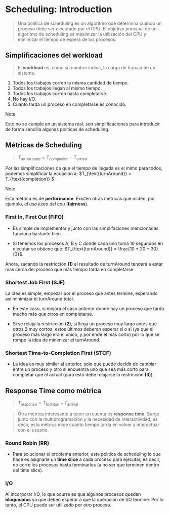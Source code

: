 # Scheduling: Introduction

> Una política de scheduling es un algoritmo que determina cuándo un proceso debe ser ejecutado por el CPU. El objetivo principal de un algoritmo de scheduling es maximizar la utilización del CPU y minimizar el tiempo de espera de los procesos.

## Simplificaciones del workload

> El **workload** es, como su nombre indica, la carga de trabajo de un sistema.

1. Todos los trabajos corren la misma cantidad de tiempo.
2. Todos los trabajos llegan al mismo tiempo.
3. Todos los trabajos corren hasta completarse.
4. No hay I/O.
5. Cuanto tarda un proceso en completarse es conocido.

> [!NOTE] 
> Esto no se cumple en un sistema real, son simplificaciones para introducir de forma sencilla algunas políticas de scheduling.

## Métricas de Scheduling

> $T_{\text{turnAround}} = T_{\text{completion}} - T_{\text{arrival}}$

Por las simplificaciones de que el tiempo de llegada es el mimo para todos, podemos simplificar la ecuación a: $T_{\text{turnAround}} = T_{\text{completion}} $

> [!NOTE] 
> Esta métrica es de **performance**. Existen otras métricas que miden, por ejemplo, el *uso justo del cpu* (**fairness**).

### First In, First Out (FIFO)

- Es simple de implementar y junto con las simplifaciones mencionadas funciona bastante bien.

- Si tenemos los procesos A, B y C donde cada uno toma 10 segundos en ejecutar se obtiene qué: $T_{\text{turnAround}} = \frac{10 + 20 + 30}{3}$.

Ahora, sacando la restricción **(1)** el resultado de turnAround tenderá a estar mas cerca del proceso que más tiempo tarda en completarse.

### Shortest Job First (SJF)

La idea es simple, empezar por el proceso que antes termine, esperando así minimizar el turnAround total.

- En este caso, si mejora el caso anterior donde hay un proceso que tarda mucho más que otros en completarse.

- Si se relaja la restricción **(2)**, si llega un proceso muy largo antes que otros 2 muy cortos, estos últimos deberan esperar si o si (ya que el proceso más largo era el único, y por ende el más corto) por lo que se rompe la idea de minimizar el turnAround.

### Shortest Time-to-Completion First (STCF)

- La idea es muy similar al anterior, solo que puede decidir de cambiar entre un proceso y otro si encuentra uno que sea más corto para completar que el actual (para esto debe relajarse la restricción **(3)**).

## Response Time como métrica

> $T_{\text{response}} = T_{\text{firstRun}} - T_{\text{arrival}}$

> Otra métrica interesante a tener en cuenta es **response time**. Surge junto con la multiprogramación y la necesidad de interactividad, es decir, esta métrica mide cuanto tiempo tarda en volver a interactuar con el usuario.


### Round Robin (RR)

- Para solucionar el problema anterior, esta política de scheduling lo que hace es asignarle un **time slice** a cada proceso para ejecutar, es decir, no corre los procesos hasta terminarlos (a no ser que terminen dentro del time slice).


### I/O

Al incorporar I/O, lo que ocurre es que algunos procesos quedan **bloqueados** ya que deben esperar a que la operación de I/O termine. Por lo tanto, el CPU puede ser utilizado por otro proceso.



